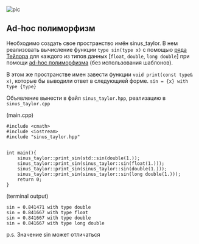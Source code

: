 ![pic](https://github.com/user-attachments/assets/b57cdf4a-efeb-4ae9-8a22-4ffa8867f6f7)

## Ad-hoc полиморфизм

Необходимо создать свое пространство имён sinus_taylor. В нем реализовать вычисление функции `type sin(type x)` с помощью [ряда Тейлора](https://ru.wikipedia.org/wiki/%D0%9F%D0%BE%D0%BB%D0%B8%D0%BC%D0%BE%D1%80%D1%84%D0%B8%D0%B7%D0%BC_(%D0%B8%D0%BD%D1%84%D0%BE%D1%80%D0%BC%D0%B0%D1%82%D0%B8%D0%BA%D0%B0)#%D0%A1%D0%BF%D0%B5%D1%86%D0%B8%D0%B0%D0%BB%D1%8C%D0%BD%D1%8B%D0%B9_%D0%BF%D0%BE%D0%BB%D0%B8%D0%BC%D0%BE%D1%80%D1%84%D0%B8%D0%B7%D0%BC:~:text=%D0%BF%D1%80%D0%B0%D0%B2%D0%B8%D1%82%D1%8C%20%D0%BA%D0%BE%D0%B4%5D-,Ad%2Dhoc%2D%D0%BF%D0%BE%D0%BB%D0%B8%D0%BC%D0%BE%D1%80%D1%84%D0%B8%D0%B7%D0%BC,-%5B%D0%BF%D1%80%D0%B0%D0%B2%D0%B8%D1%82%D1%8C%20%7C) для каждого из типов данных [`float`, `double`, `long double`] при помощи [ad-hoc полиморфизма](https://ru.wikipedia.org/wiki/%D0%9F%D0%BE%D0%BB%D0%B8%D0%BC%D0%BE%D1%80%D1%84%D0%B8%D0%B7%D0%BC_(%D0%B8%D0%BD%D1%84%D0%BE%D1%80%D0%BC%D0%B0%D1%82%D0%B8%D0%BA%D0%B0)#%D0%A1%D0%BF%D0%B5%D1%86%D0%B8%D0%B0%D0%BB%D1%8C%D0%BD%D1%8B%D0%B9_%D0%BF%D0%BE%D0%BB%D0%B8%D0%BC%D0%BE%D1%80%D1%84%D0%B8%D0%B7%D0%BC:~:text=%D0%BF%D1%80%D0%B0%D0%B2%D0%B8%D1%82%D1%8C%20%D0%BA%D0%BE%D0%B4%5D-,Ad%2Dhoc%2D%D0%BF%D0%BE%D0%BB%D0%B8%D0%BC%D0%BE%D1%80%D1%84%D0%B8%D0%B7%D0%BC,-%5B%D0%BF%D1%80%D0%B0%D0%B2%D0%B8%D1%82%D1%8C%20%7C) (без использования шаблонов).

В этом же пространстве имен завести функции `void print(const type& x)`, которые бы выводили ответ в следующией форме.
`sin = {x} with type {type}`

Объявление вынести в файл `sinus_taylor.hpp`, реализацию в `sinus_taylor.cpp`


(main.cpp)
```
#include <cmath>
#include <iostream>
#include "sinus_taylor.hpp"


int main(){
    sinus_taylor::print_sin(std::sin(double(1.));
    sinus_taylor::print_sin(sinus_taylor::sin(float(1.)));
    sinus_taylor::print_sin(sinus_taylor::sin(double(1.)));
    sinus_taylor::print_sin(sinus_taylor::sin(long double(1.)));
    return 0;
}
```

(terminal output)
```
sin = 0.841471 with type double
sin = 0.841667 with type float
sin = 0.841667 with type double
sin = 0.841667 with type long double
```

p.s.
Значение sin может отличаться
